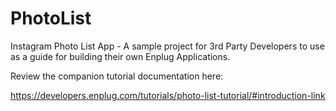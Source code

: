 # PhotoList
Instagram Photo List App - A sample project for 3rd Party Developers to use as a guide for building their own Enplug Applications.

Review the companion tutorial documentation here:

https://developers.enplug.com/tutorials/photo-list-tutorial/#introduction-link
